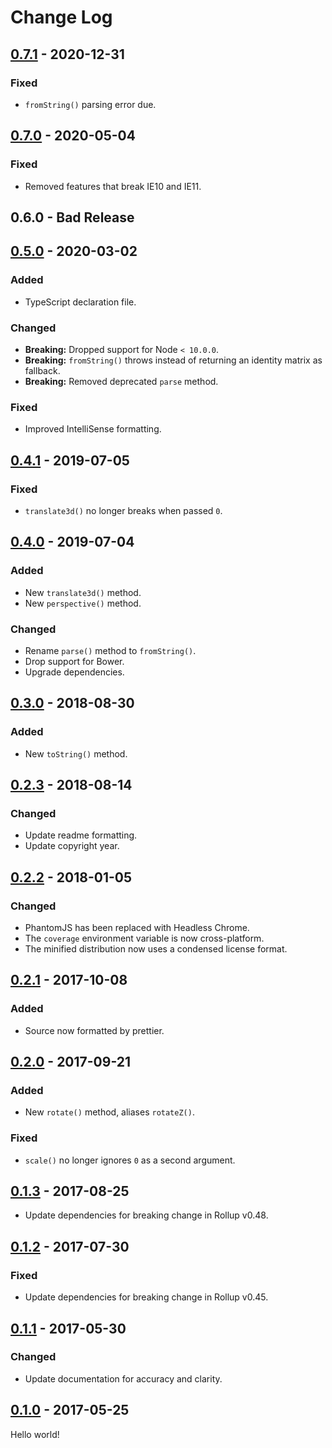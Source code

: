 # Change Log

## [0.7.1] - 2020-12-31

### Fixed

* `fromString()` parsing error due.

## [0.7.0] - 2020-05-04

### Fixed

* Removed features that break IE10 and IE11.

## 0.6.0 - Bad Release

## [0.5.0] - 2020-03-02

### Added

* TypeScript declaration file.

### Changed

* **Breaking:** Dropped support for Node `< 10.0.0`.
* **Breaking:** `fromString()` throws instead of returning an identity matrix as fallback.
* **Breaking:** Removed deprecated `parse` method.

### Fixed

* Improved IntelliSense formatting.

## [0.4.1] - 2019-07-05

### Fixed

* `translate3d()` no longer breaks when passed `0`.

## [0.4.0] - 2019-07-04

### Added

* New `translate3d()` method.
* New `perspective()` method.

### Changed

* Rename `parse()` method to `fromString()`.
* Drop support for Bower.
* Upgrade dependencies.

## [0.3.0] - 2018-08-30

### Added

* New `toString()` method.

## [0.2.3] - 2018-08-14

### Changed

* Update readme formatting.
* Update copyright year.

## [0.2.2] - 2018-01-05

### Changed

* PhantomJS has been replaced with Headless Chrome.
* The `coverage` environment variable is now cross-platform.
* The minified distribution now uses a condensed license format.

## [0.2.1] - 2017-10-08

### Added

* Source now formatted by prettier.

## [0.2.0] - 2017-09-21

### Added

* New `rotate()` method, aliases `rotateZ()`.

### Fixed

* `scale()` no longer ignores `0` as a second argument.

## [0.1.3] - 2017-08-25

* Update dependencies for breaking change in Rollup v0.48.

## [0.1.2] - 2017-07-30

### Fixed

* Update dependencies for breaking change in Rollup v0.45.

## [0.1.1] - 2017-05-30

### Changed

* Update documentation for accuracy and clarity.

## [0.1.0] - 2017-05-25

Hello world!

[0.7.1]: https://github.com/jlmakes/rematrix/compare/0.7.0...0.7.1
[0.7.0]: https://github.com/jlmakes/rematrix/compare/0.5.0...0.7.0
[0.5.0]: https://github.com/jlmakes/rematrix/compare/0.4.1...0.5.0
[0.4.1]: https://github.com/jlmakes/rematrix/compare/0.4.0...0.4.1
[0.4.0]: https://github.com/jlmakes/rematrix/compare/0.3.0...0.4.0
[0.3.0]: https://github.com/jlmakes/rematrix/compare/0.2.3...0.3.0
[0.2.3]: https://github.com/jlmakes/rematrix/compare/0.2.2...0.2.3
[0.2.2]: https://github.com/jlmakes/rematrix/compare/0.2.1...0.2.2
[0.2.1]: https://github.com/jlmakes/rematrix/compare/0.2.0...0.2.1
[0.2.0]: https://github.com/jlmakes/rematrix/compare/0.1.3...0.2.0
[0.1.3]: https://github.com/jlmakes/rematrix/compare/0.1.2...0.1.3
[0.1.2]: https://github.com/jlmakes/rematrix/compare/0.1.1...0.1.2
[0.1.1]: https://github.com/jlmakes/rematrix/compare/0.1.0...0.1.1
[0.1.0]: https://github.com/jlmakes/rematrix/tree/0.1.0

